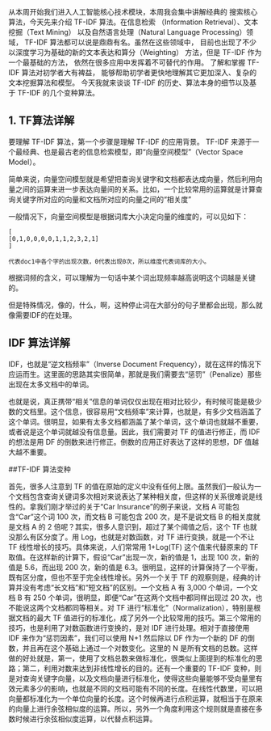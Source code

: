 从本周开始我们进入人工智能核心技术模块，本周我会集中讲解经典的
搜索核心算法，今天先来介绍 TF-IDF 算法。在信息检索
（Information Retrieval）、文本挖掘（Text Mining）
以及自然语言处理（Natural Language Processing）领域，
TF-IDF 算法都可以说是鼎鼎有名。虽然在这些领域中，
目前也出现了不少以深度学习为基础的新的文本表达和算分（Weighting）
方法，但是 TF-IDF 作为一个最基础的方法，
依然在很多应用中发挥着不可替代的作用。
了解和掌握 TF-IDF 算法对初学者大有裨益，
能够帮助初学者更快地理解其它更加深入、复杂的文本挖掘算法和模型。
今天我就来谈谈 TF-IDF 的历史、算法本身的细节以及基于 TF-IDF 
的几个变种算法。

## 1. TF算法详解

要理解 TF-IDF 算法，第一个步骤是理解 TF-IDF 的应用背景。
TF-IDF 来源于一个最经典、也是最古老的信息检索模型，即“向量空间模型”（Vector Space Model）。

简单来说，向量空间模型就是希望把查询关键字和文档都表达成向量，然后利用向量之间的运算来进一步表达向量间的关系。比如，一个比较常用的运算就是计算查询关键字所对应的向量和文档所对应的向量之间的“相关度”

一般情况下，向量空间模型是根据词库大小决定向量的维度的，可以见如下：

```
[
[0,1,0,0,0,0,1,1,2,3,2,1]
]

代表doc1中各个字的出现次数，0代表出现0次，所以维度代表词库的大小。

```
根据词频的含义，可以理解为一句话中某个词出现频率越高说明这个词越是关键的。

但是特殊情况，像的，什么，啊，这种停止词在大部分的句子里都会出现，那么就像需要IDF的在处理。


## IDF 算法详解

IDF，也就是“逆文档频率”（Inverse Document Frequency），就在这样的情况下应运而生。这里面的思路其实很简单，那就是我们需要去“惩罚”（Penalize）那些出现在太多文档中的单词。

也就是说，真正携带“相关”信息的单词仅仅出现在相对比较少，有时候可能是极少数的文档里。这个信息，很容易用“文档频率”来计算，也就是，有多少文档涵盖了这个单词。很明显，如果有太多文档都涵盖了某个单词，这个单词也就越不重要，或者说是这个单词就越没有信息量。因此，我们需要对 TF 的值进行修正，而 IDF 的想法是用 DF 的倒数来进行修正。倒数的应用正好表达了这样的思想，DF 值越大越不重要。


##TF-IDF 算法变种

首先，很多人注意到 TF 的值在原始的定义中没有任何上限。虽然我们一般认为一个文档包含查询关键词多次相对来说表达了某种相关度，但这样的关系很难说是线性的。拿我们刚才举过的关于“Car Insurance”的例子来说，文档 A 可能包含“Car”这个词 100 次，而文档 B 可能包含 200 次，是不是说文档 B 的相关度就是文档 A 的 2 倍呢？其实，很多人意识到，超过了某个阈值之后，这个 TF 也就没那么有区分度了。用 Log，也就是对数函数，对 TF 进行变换，就是一个不让 TF 线性增长的技巧。具体来说，人们常常用 1+Log(TF) 这个值来代替原来的 TF 取值。在这样新的计算下，假设“Car”出现一次，新的值是 1，出现 100 次，新的值是 5.6，而出现 200 次，新的值是 6.3。很明显，这样的计算保持了一个平衡，既有区分度，但也不至于完全线性增长。另外一个关于 TF 的观察则是，经典的计算并没有考虑“长文档”和“短文档”的区别。一个文档 A 有 3,000 个单词，一个文档 B 有 250 个单词，很明显，即便“Car”在这两个文档中都同样出现过 20 次，也不能说这两个文档都同等相关。对 TF 进行“标准化”（Normalization），特别是根据文档的最大 TF 值进行的标准化，成了另外一个比较常用的技巧。第三个常用的技巧，也是利用了对数函数进行变换的，是对 IDF 进行处理。相对于直接使用 IDF 来作为“惩罚因素”，我们可以使用 N+1 然后除以 DF 作为一个新的 DF 的倒数，并且再在这个基础上通过一个对数变化。这里的 N 是所有文档的总数。这样做的好处就是，第一，使用了文档总数来做标准化，很类似上面提到的标准化的思路；第二，利用对数来达到非线性增长的目的。还有一个重要的 TF-IDF 变种，则是对查询关键字向量，以及文档向量进行标准化，使得这些向量能够不受向量里有效元素多少的影响，也就是不同的文档可能有不同的长度。在线性代数里，可以把向量都标准化为一个单位向量的长度。这个时候再进行点积运算，就相当于在原来的向量上进行余弦相似度的运算。所以，另外一个角度利用这个规则就是直接在多数时候进行余弦相似度运算，以代替点积运算。